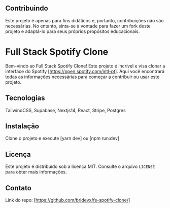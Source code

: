 
## Contribuindo
Este projeto é apenas para fins didáticos e, portanto, contribuições não são necessárias. No entanto, sinta-se à vontade para fazer um fork deste projeto e adaptá-lo para seus próprios propósitos educacionais.

# Full Stack Spotify Clone
Bem-vindo ao Full Stack Spotify Clone! Este projeto é incrível e visa clonar a interface do Spotify [https://open.spotify.com/intl-pt]. Aqui você encontrará todas as informações necessárias para começar a contribuir ou usar este projeto.

## Tecnologias

TailwindCSS, Supabase, Nextjs14, React, Stripe, Postgres

## Instalação

Clone o projeto e execute [yarn dev] ou [npm run:dev]

## Licença

Este projeto é distribuído sob a licença MIT. Consulte o arquivo `LICENSE` para obter mais informações.


## Contato

Link do repo: [https://github.com/brldevx/fs-spotify-clone/]
